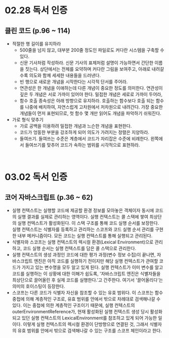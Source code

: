 # 02.28 독서 인증

## 클린 코드 (p.96 ~ 114)

- 적절한 행 길이를 유지하라
  - 500줄을 넘지 않고, 대부분 200줄 정도인 파일로도 커다란 시스템을 구축할 수 있다.
  - 신문 기사처럼 작성하라. 신문 기사의 표제처럼 설명이 가능하면서 간단한 이름을 짓는다. 상단에서는 전체를 요약하며 커다란 그림을 보여주고, 아래로 내려갈수록 의도와 함께 세세한 내용들을 드러낸다.
  - 빈 행으로 새로운 개념을 시작한다는 시각적 단서를 주어라.
  - 연관성은 한 개념을 이애하는데 다른 개념이 중요한 정도를 의미한다. 연관성이 깊은 두 개념은 서로 가까이 있어야 한다. 밀접한 개념은 세로로 가까이 두어라,
  - 함수 호출 종속성은 아래 방향으로 유지하라. 호출하는 함수보다 호출 되는 함수를 나중에 배치하여, 자연스럽게 고차원에서 저차원으로 내려간다. 가장 중요한 개념들이 먼저 표현되므로, 첫 함수 몇 개만 읽어도 개념을 파악하기 쉬워진다.
- 가로 형식 맞추기
  - 가로 공백을 이용하려 밀접한 개념과 느슨한 개념을 표현한다.
  - 코드가 엉뚱한 부분을 강조하게 되어 의도가 가려지는 정렬은 지양하라.
  - 들여쓰기. 들여쓰는 수준은 계층에서 코드가 자리잡은 수준에 비례한다. 왼쪽에서 들여쓰기를 맞추어 코드가 속하는 범위를 시각적으로 표현하라.

<br />

# 03.02 독서 인증

## 코어 자바스크립트 (p.36 ~ 62)

- 실행 컨텍스트는 실행할 코드에 제공할 환경 정보를 모아놓은 객체이자 동시에 코드의 실행 결과를 실제로 관리하는 영역이다. 실행 컨텍스트는 콜 스택에 쌓여 최상단의 실행 컨텍스트가 활성화된다. 이 스택 구조를 통해 코드 실행 순서를 보장한다. 실행 컨텍스트는 식별자를 등록하고 관리하는 스코프와 코드 실행 순서 관리를 구현한 내부 메커니즘이다. 모든 코드는 실행 컨텍스트를 통해 실행되고 관리된다.
- 식별자와 스코프는 실행 컨텍스트의 렉시컬 환경(Lexical Environment)으로 관리하고, 코드 실행 순서는 실행 컨텍스트를 담은 콜 스택으로 관리한다.
- 실행 컨텍스트의 생성 과정인 코드에 대한 평가 과정(변수 정보 수집)이 끝나면, 자바스크립트 엔진은 아직 코드를 실행하기 전이지만 해당 실행 컨텍스트가 관여할 코드가 가지고 있는 변수명을 모두 알고 있게 된다. 실행 컨텍스트가 이미 변수를 알고 코드를 실행하는 이 상황에 대한 이해가 쉽도록, '자바스크립트 엔진은 식별자들을 최상단으로 끌어올린 후 실제 코드를 실행한다.'고 간주한다. 여기서 '끌어올리다'는 의미의 호이스팅이 등장한다.
- 스코프는 다른 코드가 식별자 자신을 참조할 수 있는 유효 범위다. 이 스코프는 함수 중첩에 의해 계층적인 구조로, 유효 범위를 안에서 밖으로 차례대로 검색해나갈 수 있다. 이는 중첩에 의한 계층적인 구조이기 때문에, 실행 컨텍스트의 outerEnvironmentReference가, 현재 활성화된 실행 컨텍스트 생성 당시 활성화되고 있던 실행 컨텍스트의 LexicalEnvironment를 참조하고 있게 되어 가능한 일이다. 이렇게 실행 컨텍스트의 렉시컬 환경이 단방향으로 연결된 것, 그래서 식별자의 유효 범위를 안에서 밖으로 검색해나갈 수 있는 구조를 스코프 체인이라고 한다.
